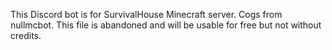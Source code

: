 This Discord bot is for SurvivalHouse Minecraft server. Cogs from nullmcbot. This file is abandoned and will be usable for free but not without credits.
